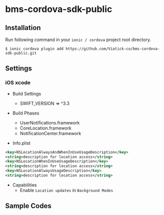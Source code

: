 # bms-cordova-sdk-public

## Installation

Run following command in your `ionic / cordova` project root directory.

```
$ ionic cordova plugin add https://github.com/Viatick-co/bms-cordova-sdk-public.git
```

## Settings

### iOS xcode

* Build Settings
	- SWIFT_VERSION => ^3.3

* Build Phases
	- UserNotifications.framework
	- CoreLocation.framework
	- NotificationCenter.framework

* Info.plist
```xml
<key>NSLocationAlwaysAndWhenInUseUsageDescription</key>
<string>description for location access</string>
<key>NSLocationWhenInUseUsageDescription</key>
<string>description for location access</string>
<key>NSLocationAlwaysUsageDescription</key>
<string>description for location access</string>
```

* Capabilities
	- Enable `Location updates` in `Background Modes`


## Sample Codes

```javascript

```